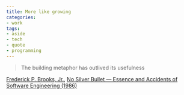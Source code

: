 ```yaml
---
title: More like growing
categories:
- work
tags:
- aside
- tech
- quote
- programming
---
```


>  The building metaphor has outlived its usefulness

[Frederick P. Brooks, Jr.][1], [No Silver Bullet — Essence and Accidents of Software Engineering (1986)][2]

   [1]: http://www.cs.unc.edu/~brooks/
   [2]: http://en.wikipedia.org/wiki/No_Silver_Bullet
